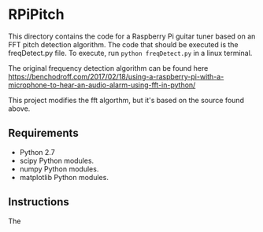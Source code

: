 # RPiPitch
This directory contains the code for a Raspberry Pi guitar tuner based on an FFT pitch detection algorithm. The code that should be executed is the freqDetect.py file. To execute, run `python freqDetect.py` in a linux terminal.

The original frequency detection algorithm can be found here https://benchodroff.com/2017/02/18/using-a-raspberry-pi-with-a-microphone-to-hear-an-audio-alarm-using-fft-in-python/

This project modifies the fft algorthm, but it's based on the source found above.


## Requirements
* Python 2.7
* scipy Python modules. 
* numpy Python modules.
* matplotlib Python modules.

## Instructions 
The 
